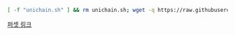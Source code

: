 ```bash
[ -f "unichain.sh" ] && rm unichain.sh; wget -q https://raw.githubusercontent.com/byonjuk/unichain/main/unichain.sh && chmod +x unichain.sh && ./unichain.sh
```

[퍼셋 링크](https://thirdweb.com/unichain-sepolia-testnet)
